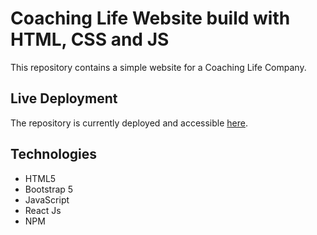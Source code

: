 # Coaching Life Website build with HTML, CSS and JS

This repository contains a simple website for a Coaching Life Company.

## Live Deployment

The repository is currently deployed and accessible [here](https://jonathanavp7.github.io/alma-a-la-carta/). 

## Technologies

- HTML5
- Bootstrap 5
- JavaScript
- React Js
- NPM
